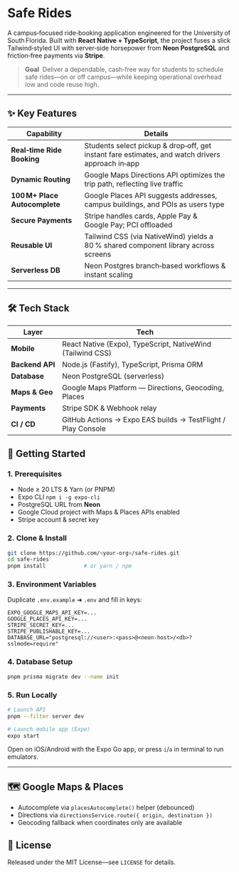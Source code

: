 # Safe Rides

A campus‑focused ride‑booking application engineered for the University of South Florida. Built with **React Native + TypeScript**, the project fuses a slick Tailwind‑styled UI with server‑side horsepower from **Neon PostgreSQL** and friction‑free payments via **Stripe**.

> **Goal**  Deliver a dependable, cash‑free way for students to schedule safe rides—on or off campus—while keeping operational overhead low and code reuse high.

---

## ✨ Key Features

| Capability                    | Details                                                                                          |
| ----------------------------- | ------------------------------------------------------------------------------------------------ |
| **Real‑time Ride Booking**    | Students select pickup & drop‑off, get instant fare estimates, and watch drivers approach in‑app |
| **Dynamic Routing**           | Google Maps Directions API optimizes the trip path, reflecting live traffic                      |
| **100 M+ Place Autocomplete** | Google Places API suggests addresses, campus buildings, and POIs as users type                   |
| **Secure Payments**           | Stripe handles cards, Apple Pay & Google Pay; PCI offloaded                                      |
| **Reusable UI**               | Tailwind CSS (via NativeWind) yields a 80 % shared component library across screens              |
| **Serverless DB**             | Neon Postgres branch‑based workflows & instant scaling                                           |

---

## 🛠 Tech Stack

| Layer           | Tech                                                         |
| --------------- | ------------------------------------------------------------ |
| **Mobile**      | React Native (Expo), TypeScript, NativeWind (Tailwind CSS)   |
| **Backend API** | Node.js (Fastify), TypeScript, Prisma ORM                    |
| **Database**    | Neon PostgreSQL (serverless)                                 |
| **Maps & Geo**  | Google Maps Platform — Directions, Geocoding, Places         |
| **Payments**    | Stripe SDK & Webhook relay                                   |
| **CI / CD**     | GitHub Actions → Expo EAS builds → TestFlight / Play Console |

## 🚀 Getting Started

### 1. Prerequisites

- Node ≥ 20 LTS & Yarn (or PNPM)
- Expo CLI `npm i -g expo-cli`
- PostgreSQL URL from **Neon**
- Google Cloud project with Maps & Places APIs enabled
- Stripe account & secret key

### 2. Clone & Install

```bash
git clone https://github.com/<your‑org>/safe‑rides.git
cd safe‑rides
pnpm install            # or yarn / npm
```

### 3. Environment Variables

Duplicate `.env.example` ➜ `.env` and fill in keys:

```env
EXPO_GOOGLE_MAPS_API_KEY=...
GOOGLE_PLACES_API_KEY=...
STRIPE_SECRET_KEY=...
STRIPE_PUBLISHABLE_KEY=...
DATABASE_URL="postgresql://<user>:<pass>@<neon-host>/<db>?sslmode=require"
```

### 4. Database Setup

```bash
pnpm prisma migrate dev --name init
```

### 5. Run Locally

```bash
# Launch API
pnpm --filter server dev

# Launch mobile app (Expo)
expo start
```

Open on iOS/Android with the Expo Go app, or press `i`/`a` in terminal to run emulators.

---

## 🗺 Google Maps & Places

- Autocomplete via `placesAutocomplete()` helper (debounced)
- Directions via `directionsService.route({ origin, destination })`
- Geocoding fallback when coordinates only are available

## 📄 License

Released under the MIT License—see `LICENSE` for details.
